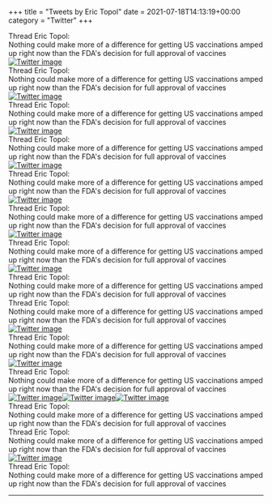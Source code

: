 +++
title = "Tweets by Eric Topol" 
date = 2021-07-18T14:13:19+00:00
category = "Twitter"
+++
<div class="tweet"> 
<div class="profile"> 
Thread Eric Topol: 
</div> 
<div class="tweet-content">Nothing could make more of a difference for getting US vaccinations amped up right now than the FDA's decision for full approval of vaccines</div></div><a href="E6laa9JVkAIBkWQ.jpg"  ><img src="E6laa9JVkAIBkWQ.jpg" alt="Twitter image" ></img></a><div class="tweet"> 
<div class="profile"> 
Thread Eric Topol: 
</div> 
<div class="tweet-content">Nothing could make more of a difference for getting US vaccinations amped up right now than the FDA's decision for full approval of vaccines</div></div><a href="E6leKRNUcAUYBZp.jpg"  ><img src="E6leKRNUcAUYBZp.jpg" alt="Twitter image" ></img></a><div class="tweet"> 
<div class="profile"> 
Thread Eric Topol: 
</div> 
<div class="tweet-content">Nothing could make more of a difference for getting US vaccinations amped up right now than the FDA's decision for full approval of vaccines</div></div><a href="E6li6GUUUAMWl07.jpg"  ><img src="E6li6GUUUAMWl07.jpg" alt="Twitter image" ></img></a><div class="tweet"> 
<div class="profile"> 
Thread Eric Topol: 
</div> 
<div class="tweet-content">Nothing could make more of a difference for getting US vaccinations amped up right now than the FDA's decision for full approval of vaccines</div></div><a href="E6llCPqVgAE8aZV.jpg"  ><img src="E6llCPqVgAE8aZV.jpg" alt="Twitter image" ></img></a><div class="tweet"> 
<div class="profile"> 
Thread Eric Topol: 
</div> 
<div class="tweet-content">Nothing could make more of a difference for getting US vaccinations amped up right now than the FDA's decision for full approval of vaccines</div></div><a href="E6l0ivLVEAYvO9h.jpg"  ><img src="E6l0ivLVEAYvO9h.jpg" alt="Twitter image" ></img></a><div class="tweet"> 
<div class="profile"> 
Thread Eric Topol: 
</div> 
<div class="tweet-content">Nothing could make more of a difference for getting US vaccinations amped up right now than the FDA's decision for full approval of vaccines</div></div><a href="E6l8lMeUUAARsgc.jpg"  ><img src="E6l8lMeUUAARsgc.jpg" alt="Twitter image" ></img></a><div class="tweet"> 
<div class="profile"> 
Thread Eric Topol: 
</div> 
<div class="tweet-content">Nothing could make more of a difference for getting US vaccinations amped up right now than the FDA's decision for full approval of vaccines</div></div><a href="E6mAsuLVoAEEPqM.jpg"  ><img src="E6mAsuLVoAEEPqM.jpg" alt="Twitter image" ></img></a><div class="tweet"> 
<div class="profile"> 
Thread Eric Topol: 
</div> 
<div class="tweet-content">Nothing could make more of a difference for getting US vaccinations amped up right now than the FDA's decision for full approval of vaccines</div></div><div class="tweet"> 
<div class="profile"> 
Thread Eric Topol: 
</div> 
<div class="tweet-content">Nothing could make more of a difference for getting US vaccinations amped up right now than the FDA's decision for full approval of vaccines</div></div><a href="E6mCf4QVUAU02KC.jpg"  ><img src="E6mCf4QVUAU02KC.jpg" alt="Twitter image" ></img></a><div class="tweet"> 
<div class="profile"> 
Thread Eric Topol: 
</div> 
<div class="tweet-content">Nothing could make more of a difference for getting US vaccinations amped up right now than the FDA's decision for full approval of vaccines</div></div><a href="E6mPu32VkAMJW3C.jpg"  ><img src="E6mPu32VkAMJW3C.jpg" alt="Twitter image" ></img></a><div class="tweet"> 
<div class="profile"> 
Thread Eric Topol: 
</div> 
<div class="tweet-content">Nothing could make more of a difference for getting US vaccinations amped up right now than the FDA's decision for full approval of vaccines</div></div><a href="E6mSvuBUYAEW0oF.jpg"  ><img src="E6mSvuBUYAEW0oF.jpg" alt="Twitter image" ></img></a><a href="E6mS9d3VoAIVJES.jpg"  ><img src="E6mS9d3VoAIVJES.jpg" alt="Twitter image" ></img></a><a href="E6mTdFIVgAAi5CL.jpg"  ><img src="E6mTdFIVgAAi5CL.jpg" alt="Twitter image" ></img></a><div class="tweet"> 
<div class="profile"> 
Thread Eric Topol: 
</div> 
<div class="tweet-content">Nothing could make more of a difference for getting US vaccinations amped up right now than the FDA's decision for full approval of vaccines</div></div><div class="tweet"> 
<div class="profile"> 
Thread Eric Topol: 
</div> 
<div class="tweet-content">Nothing could make more of a difference for getting US vaccinations amped up right now than the FDA's decision for full approval of vaccines</div></div><a href="E6nm54kVoAIz9RL.jpg"  ><img src="E6nm54kVoAIz9RL.jpg" alt="Twitter image" ></img></a><div class="tweet"> 
<div class="profile"> 
Thread Eric Topol: 
</div> 
<div class="tweet-content">Nothing could make more of a difference for getting US vaccinations amped up right now than the FDA's decision for full approval of vaccines</div></div>

---
